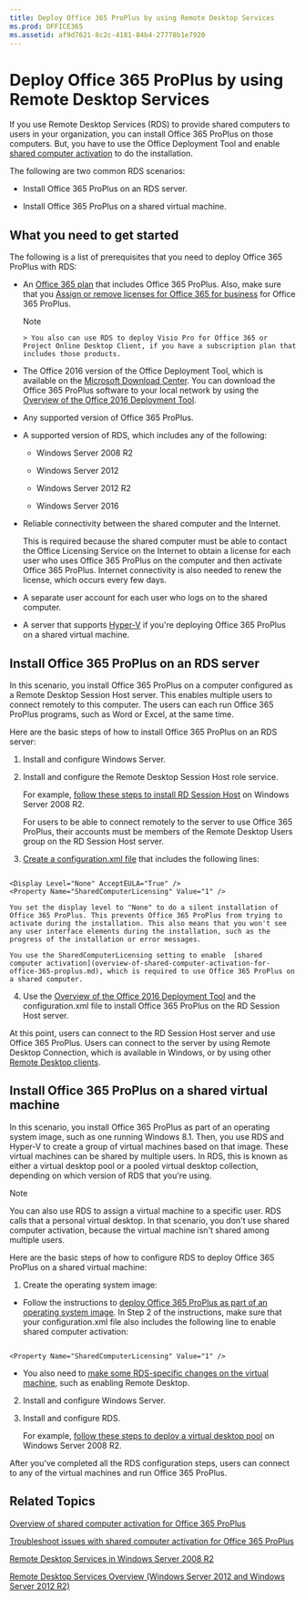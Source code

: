 ```yaml
---
title: Deploy Office 365 ProPlus by using Remote Desktop Services
ms.prod: OFFICE365
ms.assetid: af9d7621-8c2c-4181-84b4-27778b1e7920
---
```



# Deploy Office 365 ProPlus by using Remote Desktop Services

If you use Remote Desktop Services (RDS) to provide shared computers to users in your organization, you can install Office 365 ProPlus on those computers. But, you have to use the Office Deployment Tool and enable  [shared computer activation](overview-of-shared-computer-activation-for-office-365-proplus.md) to do the installation.
  
    
    

The following are two common RDS scenarios:
- Install Office 365 ProPlus on an RDS server.
    
  
- Install Office 365 ProPlus on a shared virtual machine.
    
  

## What you need to get started
<a name="Started"> </a>

The following is a list of prerequisites that you need to deploy Office 365 ProPlus with RDS:
  
    
    

- An  [Office 365 plan](https://go.microsoft.com/fwlink/p/?LinkId=510587) that includes Office 365 ProPlus. Also, make sure that you [Assign or remove licenses for Office 365 for business](http://technet.microsoft.com/library/997596b5-4173-4627-b915-36abac6786dc%28Office.14%29.aspx) for Office 365 ProPlus.
    
    > [!NOTE]
      > You also can use RDS to deploy Visio Pro for Office 365 or Project Online Desktop Client, if you have a subscription plan that includes those products. 
- The Office 2016 version of the Office Deployment Tool, which is available on the  [Microsoft Download Center](http://go.microsoft.com/fwlink/p/?LinkID=626065). You can download the Office 365 ProPlus software to your local network by using the  [Overview of the Office 2016 Deployment Tool](overview-of-the-office-2016-deployment-tool.md).
    
  
- Any supported version of Office 365 ProPlus.
    
  
- A supported version of RDS, which includes any of the following:
    
  - Windows Server 2008 R2 
    
  
  - Windows Server 2012 
    
  
  - Windows Server 2012 R2 
    
  
  - Windows Server 2016
    
  
- Reliable connectivity between the shared computer and the Internet.
    
    This is required because the shared computer must be able to contact the Office Licensing Service on the Internet to obtain a license for each user who uses Office 365 ProPlus on the computer and then activate Office 365 ProPlus. Internet connectivity is also needed to renew the license, which occurs every few days.
    
  
- A separate user account for each user who logs on to the shared computer.
    
  
- A server that supports  [Hyper-V](https://go.microsoft.com/fwlink/p/?LinkId=510585) if you're deploying Office 365 ProPlus on a shared virtual machine.
    
  

## Install Office 365 ProPlus on an RDS server
<a name="Server"> </a>

In this scenario, you install Office 365 ProPlus on a computer configured as a Remote Desktop Session Host server. This enables multiple users to connect remotely to this computer. The users can each run Office 365 ProPlus programs, such as Word or Excel, at the same time.
  
    
    
Here are the basic steps of how to install Office 365 ProPlus on an RDS server:
  
    
    

1. Install and configure Windows Server.
    
  
2. Install and configure the Remote Desktop Session Host role service.
    
    For example,  [follow these steps to install RD Session Host](https://go.microsoft.com/fwlink/p/?LinkId=510582) on Windows Server 2008 R2.
    
    For users to be able to connect remotely to the server to use Office 365 ProPlus, their accounts must be members of the Remote Desktop Users group on the RD Session Host server.
    
  
3.  [Create a configuration.xml file](configuration-options-for-the-office-2016-deployment-tool.md) that includes the following lines:
    
  ```
  
<Display Level="None" AcceptEULA="True" /> 
<Property Name="SharedComputerLicensing" Value="1" />

  ```


    You set the display level to "None" to do a silent installation of Office 365 ProPlus. This prevents Office 365 ProPlus from trying to activate during the installation. This also means that you won't see any user interface elements during the installation, such as the progress of the installation or error messages.
    
    You use the SharedComputerLicensing setting to enable  [shared computer activation](overview-of-shared-computer-activation-for-office-365-proplus.md), which is required to use Office 365 ProPlus on a shared computer.
    
  
4. Use the  [Overview of the Office 2016 Deployment Tool](overview-of-the-office-2016-deployment-tool.md) and the configuration.xml file to install Office 365 ProPlus on the RD Session Host server.
    
  
At this point, users can connect to the RD Session Host server and use Office 365 ProPlus. Users can connect to the server by using Remote Desktop Connection, which is available in Windows, or by using other  [Remote Desktop clients](https://go.microsoft.com/fwlink/p/?LinkId=510586).
  
    
    

## Install Office 365 ProPlus on a shared virtual machine
<a name="VM"> </a>

In this scenario, you install Office 365 ProPlus as part of an operating system image, such as one running Windows 8.1. Then, you use RDS and Hyper-V to create a group of virtual machines based on that image. These virtual machines can be shared by multiple users. In RDS, this is known as either a virtual desktop pool or a pooled virtual desktop collection, depending on which version of RDS that you're using.
  
    
    

> [!NOTE]
> You can also use RDS to assign a virtual machine to a specific user. RDS calls that a personal virtual desktop. In that scenario, you don't use shared computer activation, because the virtual machine isn't shared among multiple users. 
  
    
    

Here are the basic steps of how to configure RDS to deploy Office 365 ProPlus on a shared virtual machine:
  
    
    

1. Create the operating system image:
    
  - Follow the instructions to  [deploy Office 365 ProPlus as part of an operating system image](deploy-office-365-proplus-as-part-of-an-operating-system-image.md). In Step 2 of the instructions, make sure that your configuration.xml file also includes the following line to enable shared computer activation:
    
  ```
  
<Property Name="SharedComputerLicensing" Value="1" />
  ```

  - You also need to  [make some RDS-specific changes on the virtual machine](https://go.microsoft.com/fwlink/p/?LinkId=510584), such as enabling Remote Desktop.
    
  
2. Install and configure Windows Server.
    
  
3. Install and configure RDS.
    
    For example,  [follow these steps to deploy a virtual desktop pool](https://go.microsoft.com/fwlink/p/?LinkId=510583) on Windows Server 2008 R2.
    
  
After you've completed all the RDS configuration steps, users can connect to any of the virtual machines and run Office 365 ProPlus.
  
    
    

## Related Topics
<a name="VM"> </a>

 [Overview of shared computer activation for Office 365 ProPlus](overview-of-shared-computer-activation-for-office-365-proplus.md)
  
    
    
 [Troubleshoot issues with shared computer activation for Office 365 ProPlus](troubleshoot-issues-with-shared-computer-activation-for-office-365-proplus.md)
  
    
    
 [Remote Desktop Services in Windows Server 2008 R2](https://go.microsoft.com/fwlink/p/?LinkID=268148)
  
    
    
 [Remote Desktop Services Overview (Windows Server 2012 and Windows Server 2012 R2)](https://go.microsoft.com/fwlink/p/?LinkID=268149)
  
    
    

